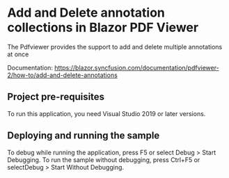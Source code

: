 # Add and Delete annotation collections in Blazor PDF Viewer
The Pdfviewer provides the support to add and delete multiple annotations at once

Documentation: https://blazor.syncfusion.com/documentation/pdfviewer-2/how-to/add-and-delete-annotations

## Project pre-requisites
To run this application, you need Visual Studio 2019 or later versions.

## Deploying and running the sample
To debug while running the application, press F5 or select Debug > Start Debugging. To run the sample without debugging, press Ctrl+F5 or selectDebug > Start Without Debugging.